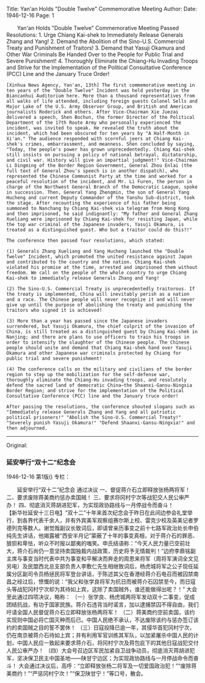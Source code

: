 Title: Yan'an Holds "Double Twelve" Commemorative Meeting
Author:
Date: 1946-12-16
Page: 1

　　Yan'an Holds "Double Twelve" Commemorative Meeting
    Passed Resolutions:
    1. Urge Chiang Kai-shek to Immediately Release Generals Zhang and Yang!
    2. Demand the Abolition of the Sino-U.S. Commercial Treaty and Punishment of Traitors!
    3. Demand that Yasuji Okamura and Other War Criminals Be Handed Over to the People for Public Trial and Severe Punishment!
    4. Thoroughly Eliminate the Chiang-Hu Invading Troops and Strive for the Implementation of the Political Consultative Conference (PCC) Line and the January Truce Order!

    [Xinhua News Agency, Yan'an, 13th] The first commemorative meeting in ten years of the "Double Twelve" Incident was held yesterday in the Biancanhui Auditorium here. More than a thousand representatives from all walks of life attended, including foreign guests Colonel Sells and Major Lake of the U.S. Army Observer Group, and British and American journalists Roderick and others. After Vice-Chairman Xie Juezai delivered a speech, Shen Bochun, the former Director of the Political Department of the 17th Route Army who personally experienced the incident, was invited to speak. He revealed the truth about the incident, which had been obscured for ten years by "A Half-Month in Xi'an." The audience responded with scornful jeers at Chiang Kai-shek's crimes, embarrassment, and meanness. Shen concluded by saying, "Today, the people's power has grown unprecedentedly. Chiang Kai-shek still insists on pursuing a policy of national betrayal, dictatorship, and civil war. History will give an impartial judgment!" Vice-Chairman Li Dingming of the Border Region Government, General Zhou Enlai (the full text of General Zhou's speech is in another dispatch), who represented the Chinese Communist Party at the time and worked for a peaceful resolution of the incident, and Mr. Li Furen, the person in charge of the Northwest General Branch of the Democratic League, spoke in succession. Then, General Yang Zhengmin, the son of General Yang Hucheng and current Deputy Commander of the Yanshu Sub-district, took the stage. After recounting the experience of his father being summoned to Nanchang by Chiang Kai-shek via telegram from Hong Kong and then imprisoned, he said indignantly: "My father and General Zhang Xueliang were imprisoned by Chiang Kai-shek for resisting Japan, while the top war criminal of the Japanese invaders, Yasuji Okamura, is treated as a distinguished guest. Who but a traitor could do this?!"

    The conference then passed four resolutions, which stated:

    (1) Generals Zhang Xueliang and Yang Hucheng launched the "Double Twelve" Incident, which promoted the united resistance against Japan and contributed to the country and the nation. Chiang Kai-shek violated his promise at the time, arrested and imprisoned them without freedom. We call on the people of the whole country to urge Chiang Kai-shek to immediately release Generals Zhang and Yang!

    (2) The Sino-U.S. Commercial Treaty is unprecedentedly traitorous. If the treaty is implemented, China will inevitably perish as a nation and a race. The Chinese people will never recognize it and will never give up until the purpose of abolishing the treaty and punishing the traitors who signed it is achieved!

    (3) More than a year has passed since the Japanese invaders surrendered, but Yasuji Okamura, the chief culprit of the invasion of China, is still treated as a distinguished guest by Chiang Kai-shek in Nanjing; and there are plans to use officers to train his troops in order to intensify the slaughter of the Chinese people. The Chinese people should unite and demand that Chiang Kai-shek hand over Yasuji Okamura and other Japanese war criminals protected by Chiang for public trial and severe punishment!

    (4) The conference calls on the military and civilians of the border region to step up the mobilization for the self-defense war, thoroughly eliminate the Chiang-Hu invading troops, and resolutely defend the sacred land of democratic China—the Shaanxi-Gansu-Ningxia Border Region; and strive for the implementation of the Political Consultative Conference (PCC) line and the January truce order!

    After passing the resolutions, the conference shouted slogans such as "Immediately release Generals Zhang and Yang and all patriotic political prisoners!" "Abolish the Sino-U.S. Commercial Treaty!" "Severely punish Yasuji Okamura!" "Defend Shaanxi-Gansu-Ningxia!" and then adjourned.



<hr /> 

Original: 


### 延安举行“双十二”纪念会

1946-12-16
第1版()
专栏：

　　延安举行“双十二”纪念会
    通过决议
    一、督促蒋介石立即释放张杨两将军！
    二、要求废除蒋美商约惩办卖国贼！
    三、要求将冈村宁次等战犯交人民公审严办！
    四、彻底消灭蒋胡进犯军，为实现政协路线与一月停战令而奋斗！                                                  
    【新华社延安十三日电】“双十二”十年来首次纪念会于昨日在此间边参会礼堂举行，到各界代表千余人，并有外宾美军观察组赛尔斯上校、雷克少校及英美记者罗德列克等数人。谢觉哉副议长致词后，即请曾亲历事变之前十七路军政治处长申伯纯先生讲话，他揭露被“西安半月记”蒙蔽了十年的事变真相，对于蒋介石的罪恶、狼狈和卑怯，听众不时报以鄙夷的嗤笑。申氏结语称：“今天人民力量已空前壮大，蒋介石尚仍一意坚持卖国独裁内战政策，历史将予无情裁判！”边府李鼎铭副主席与事变当时代表中共为事变和平解决而奔走的周恩来将军（周将军演词全文见另电）及民盟西北总支部负责人李敷仁先生相继致词后，杨虎城将军之公子现任延属分区副司令员杨拯民将军登台讲话，于陈述其父在香港经蒋介石电召而被囚禁南昌之经过后，愤慨的说：“我父和张学良将军为抗日而被蒋介石囚禁至今，而日寇头等战犯冈村宁次却为其待如上宾，这除了卖国贼外，谁还能做得出呢？！”
    大会至此通过四项决议，略称：
    （一）张学良、杨虎城两将军发动双十二事变，促成团结抗战，有功于国家民族。蒋介石违背当时诺言，加以逮捕禁囚不得自由，我们吁请全国人民督促蒋介石立即释放张杨两将军！
    （二）蒋美商约空前卖国，该约实现则中国必将亡国灭种而后已。中国人民绝不承认，不达废除该约与惩办签订该约的卖国贼之目的誓不罢休！
    （三）日寇投降已逾一年，其侵华首犯冈村宁次，仍在南京被蒋介石待如上宾；并有利用军官训练其军队，以加紧屠杀中国人民的计划，中国人民应一致起来要求蒋介石，将冈村宁次及蒋包庇下的其他日寇战犯交付人民公审严办！
    （四）大会号召边区军民加紧自卫战争动员，彻底消灭蒋胡进犯军，坚决保卫民主中国圣地——陕甘宁边区；为实现政协路线与一月停战命令而奋斗！
    大会通过决议后，高呼：“立即释放张杨二将军及一切爱国政治犯！”“废除蒋美商约！”“严惩冈村宁次！”“保卫陕甘宁！”等口号，散会。
